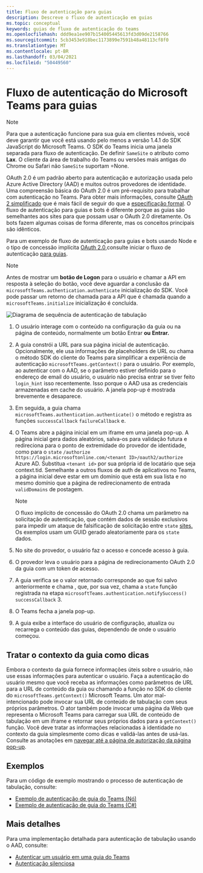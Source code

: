 ```yaml
---
title: Fluxo de autenticação para guias
description: Descreve o fluxo de autenticação em guias
ms.topic: conceptual
keywords: guias de fluxo de autenticação do teams
ms.openlocfilehash: ddd9ea1ee907b154005445613fd3d09de2158766
ms.sourcegitcommit: 5cb3453e918bec1173899e7591b48a48113cf8f0
ms.translationtype: MT
ms.contentlocale: pt-BR
ms.lasthandoff: 03/04/2021
ms.locfileid: "50449560"
---
```

# <a name="microsoft-teams-authentication-flow-for-tabs"></a>Fluxo de autenticação do Microsoft Teams para guias

> [!NOTE]
> Para que a autenticação funcione para sua guia em clientes móveis, você deve garantir que você está usando pelo menos a versão 1.4.1 do SDK JavaScript do Microsoft Teams.
> O SDK do Teams inicia uma janela separada para fluxo de autenticação. De definir `SameSite` o atributo como **Lax**. O cliente da área de trabalho do Teams ou versões mais antigas do Chrome ou Safari não `SameSite` suportam =None.

OAuth 2.0 é um padrão aberto para autenticação e autorização usada pelo Azure Active Directory (AAD) e muitos outros provedores de identidade. Uma compreensão básica do OAuth 2.0 é um pré-requisito para trabalhar com autenticação no Teams. Para obter mais informações, consulte [OAuth 2 simplificado](https://aaronparecki.com/oauth-2-simplified/) que é mais fácil de seguir do que a [especificação formal](https://oauth.net/2/). O fluxo de autenticação para guias e bots é diferente porque as guias são semelhantes aos sites para que possam usar o OAuth 2.0 diretamente. Os bots fazem algumas coisas de forma diferente, mas os conceitos principais são idênticos.

Para um exemplo de fluxo de autenticação para guias e bots usando Node e o tipo de concessão implícita [OAuth 2.0,](https://oauth.net/2/grant-types/implicit/)consulte iniciar o fluxo de autenticação [para guias](~/tabs/how-to/authentication/auth-tab-aad.md#initiate-authentication-flow).

> [!NOTE]
> Antes de mostrar um **botão de Logon** para o usuário e chamar a API em resposta à seleção do botão, você deve aguardar a conclusão da `microsoftTeams.authentication.authenticate` inicialização do SDK. Você pode passar um retorno de chamada para a API que é chamada quando a `microsoftTeams.initialize` inicialização é concluída.

![Diagrama de sequência de autenticação de tabulação](~/assets/images/authentication/tab_auth_sequence_diagram.png)

1. O usuário interage com o conteúdo na configuração da guia ou na página de conteúdo, normalmente um botão Entrar **ou** **Entrar.**
2. A guia constrói a URL para sua página inicial de autenticação. Opcionalmente, ele usa informações de placeholders de URL ou chama o método SDK do cliente do Teams para simplificar a experiência de autenticação `microsoftTeams.getContext()` para o usuário. Por exemplo, ao autenticar com o AAD, se o parâmetro estiver definido para o endereço de email do usuário, o usuário não precisa entrar se tiver feito `login_hint` isso recentemente. Isso porque o AAD usa as credenciais armazenadas em cache do usuário. A janela pop-up é mostrada brevemente e desaparece.
3. Em seguida, a guia chama `microsoftTeams.authentication.authenticate()` o método e registra as funções `successCallback` `failureCallback` e.
4. O Teams abre a página inicial em um iframe em uma janela pop-up. A página inicial gera dados aleatórios, salva-os para validação futura e redireciona para o ponto de extremidade do provedor de identidade, como para o `state` `/authorize` `https://login.microsoftonline.com/<tenant ID>/oauth2/authorize` Azure AD. Substitua `<tenant id>` por sua própria id de locatário que seja context.tid.
Semelhante a outros fluxos de auth de aplicativos no Teams, a página inicial deve estar em um domínio que está em sua lista e no mesmo domínio que a página de redirecionamento de entrada `validDomains` de postagem.

    > [!NOTE]
    > O fluxo implícito de concessão do OAuth 2.0 chama um parâmetro na solicitação de autenticação, que contém dados de sessão exclusivos para impedir um ataque de falsificação de solicitação entre `state` [sites.](https://en.wikipedia.org/wiki/Cross-site_request_forgery) Os exemplos usam um GUID gerado aleatoriamente para os `state` dados.

5. No site do provedor, o usuário faz o acesso e concede acesso à guia.
6. O provedor leva o usuário para a página de redirecionamento OAuth 2.0 da guia com um token de acesso.
7. A guia verifica se o valor retornado corresponde ao que foi salvo anteriormente e chama , que, por sua vez, chama a `state` função registrada na etapa `microsoftTeams.authentication.notifySuccess()` `successCallback` 3.
8. O Teams fecha a janela pop-up.
9. A guia exibe a interface do usuário de configuração, atualiza ou recarrega o conteúdo das guias, dependendo de onde o usuário começou.

## <a name="treat-tab-context-as-hints"></a>Tratar o contexto da guia como dicas

Embora o contexto da guia fornece informações úteis sobre o usuário, não use essas informações para autenticar o usuário. Faça a autenticação do usuário mesmo que você receba as informações como parâmetros de URL para a URL de conteúdo da guia ou chamando a função no SDK do cliente do `microsoftTeams.getContext()` Microsoft Teams. Um ator mal-intencionado pode invocar sua URL de conteúdo de tabulação com seus próprios parâmetros. O ator também pode invocar uma página da Web que representa o Microsoft Teams para carregar sua URL de conteúdo de tabulação em um iframe e retornar seus próprios dados para a `getContext()` função. Você deve tratar as informações relacionadas à identidade no contexto da guia simplesmente como dicas e validá-las antes de usá-las. Consulte as anotações em [navegar até a página de autorização da página pop-up](~/tabs/how-to/authentication/auth-tab-aad.md#navigate-to-the-authorization-page-from-your-popup-page).

## <a name="samples"></a>Exemplos

Para um código de exemplo mostrando o processo de autenticação de tabulação, consulte:

* [Exemplo de autenticação de guia do Teams (Nó)](https://github.com/OfficeDev/microsoft-teams-sample-complete-node)
* [Exemplo de autenticação de guia do Teams (C#)](https://github.com/OfficeDev/microsoft-teams-sample-complete-csharp)

## <a name="more-details"></a>Mais detalhes

Para uma implementação detalhada para autenticação de tabulação usando o AAD, consulte:

* [Autenticar um usuário em uma guia do Teams](~/tabs/how-to/authentication/auth-tab-AAD.md)
* [Autenticação silenciosa](~/tabs/how-to/authentication/auth-silent-AAD.md)

